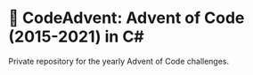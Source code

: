 # 🎄 CodeAdvent: Advent of Code (2015-2021) in C#
Private repository for the yearly Advent of Code challenges.
